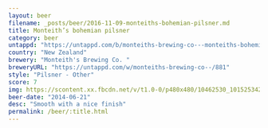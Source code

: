 ```yaml
---
layout: beer
filename: _posts/beer/2016-11-09-monteiths-bohemian-pilsner.md
title: Monteith’s bohemian pilsner
category: beer
untappd: "https://untappd.com/b/monteiths-brewing-co---monteiths-bohemian-pilsner/608944"
country: "New Zealand"
brewery: "Monteith's Brewing Co. "
breweryURL: "https://untappd.com/w/monteiths-brewing-co--/881"
style: "Pilsner - Other"
score: 7
img: https://scontent.xx.fbcdn.net/v/t1.0-0/p480x480/10462530_10152534290193745_4497356221968859858_n.jpg?oh=e85e75f31c8a20c606f38e7ea33733e8&oe=5946252A
beer-date: "2014-06-21"
desc: "Smooth with a nice finish"
permalink: /beer/:title.html
---
```

